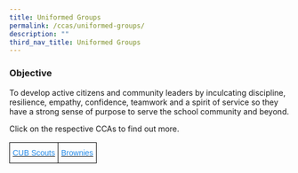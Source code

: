 ```yaml
---
title: Uniformed Groups
permalink: /ccas/uniformed-groups/
description: ""
third_nav_title: Uniformed Groups
---
```

### Objective

To develop active citizens and community leaders by inculcating discipline, resilience, empathy, confidence, teamwork and a spirit of service so they have a strong sense of purpose to serve the school community and beyond.

Click on the respective CCAs to find out more.

<style type="text/css">
.tg  {border-collapse:collapse;border-spacing:0;}
.tg td{border-color:black;border-style:solid;border-width:1px;font-family:Arial, sans-serif;font-size:14px;
  overflow:hidden;padding:10px 5px;word-break:normal;}
.tg th{border-color:black;border-style:solid;border-width:1px;font-family:Arial, sans-serif;font-size:14px;
  font-weight:normal;overflow:hidden;padding:10px 5px;word-break:normal;}
.tg .tg-gdxe{color:#2289E7;text-align:center;vertical-align:top}
</style>
<table class="tg">
<thead>
  <tr>
    <td class="tg-gdxe"><a href="/ccas/uniformed-groups/cub-scouts"><span style="text-decoration:none;color:#2289E7">CUB Scouts</span></a></td>
    <td class="tg-gdxe"><a href="/ccas/uniformed-groups/brownies"><span style="text-decoration:none;color:#2289E7">Brownies</span></a></td>
  </tr>
</thead>
</table>